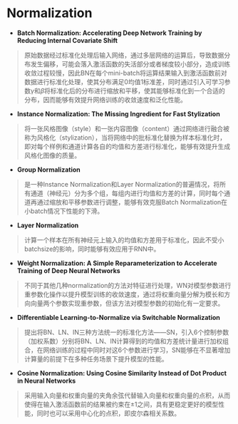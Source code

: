 # Normalization

+ **Batch Normalization: Accelerating Deep Network Training by Reducing Internal Covariate Shift**
> 原始数据经过标准化处理后输入网络，通过多层网络的运算后，导致数据分布发生偏移，可能会落入激活函数的失活部分或者梯度较小部分，造成训练收敛过程较慢，因此BN在每个mini-batch将运算结果输入到激活函数前对数据进行标准化处理，使其分布满足0均值1标准差，同时通过引入可学习参数$\gamma$和$\beta$将标准化后的分布进行缩放和平移，使其能够标准化到一个合适的分布，因而能够有效提升网络训练的收敛速度和泛化性能。

+ **Instance Normalization: The Missing Ingredient for Fast Stylization**
> 将一张风格图像（style）和一张内容图像（content）通过网络进行融合被称为风格化（stylization），当将网络中的批标准化替换为样本标准化时，即对每个样例和通道计算各自的均值和方差进行标准化，能够有效提升生成风格化图像的质量。

+ **Group Normalization**
> 是一种Instance Normalization和Layer Normalization的普遍情况，将所有通道（神经元）分为多个组，每组内进行均值和方差的计算，同时每个通道再通过缩放和平移参数进行调整，能够有效克服Batch Normalization在小batch情况下性能的下滑。

+ **Layer Normalization**
> 计算一个样本在所有神经元上输入的均值和方差用于标准化，因此不受小batchsize的影响，同时能够有效应用于RNN中。

+ **Weight Normalization: A Simple Reparameterization to Accelerate Training of Deep Neural Networks**
> 不同于其他几种normalization的方法对特征进行处理，WN对模型参数进行重参数化操作以提升模型训练的收敛速度，通过将权重向量分解为模长和方向向量两个参数实现重参数，但该方法对模型参数的初始化有一定要求。

+ **Differentiable Learning-to-Normalize via Switchable Normalization**
> 提出将BN、LN、IN三种方法统一的标准化方法——SN，引入6个控制参数（加权系数）分别将BN、LN、IN计算得到的均值和方差统计量进行加权组合，在网络训练的过程中同时对这6个参数进行学习，SN能够在不显著增加计算量的前提下在多种任务场景下提升模型的性能。

+ **Cosine Normalization: Using Cosine Similarity Instead of Dot Product in Neural Networks**
> 采用输入向量和权重向量的夹角余弦代替输入向量和权重向量的点积，从而使得在输入激活函数前的结果被约束在±1之间，具有更稳定更好的模型性能，同时也可以采用中心化的点积，即皮尔森相关系数。